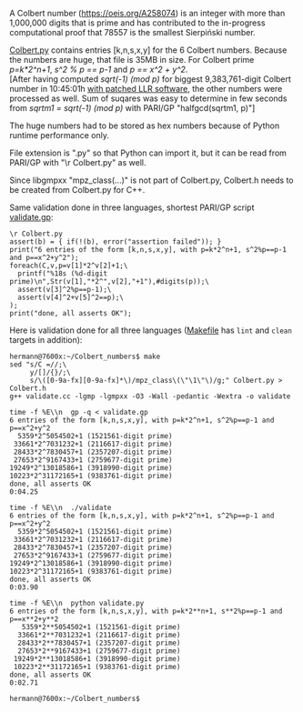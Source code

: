 A Colbert number (https://oeis.org/A258074) is an integer with more than 1,000,000 digits that is prime and has contributed to the in-progress computational proof that 78557 is the smallest Sierpiński number. 

[Colbert.py](Colbert.py) contains entries [k,n,s,x,y] for the 6 Colbert numbers. Because the numbers are huge, that file is 35MB in size. For Colbert prime *p=k\*2^n+1*, *s^2 % p == p-1* and *p == x^2 + y^2*.  
[After having computed *sqrt(-1) (mod p)* for biggest 9,383,761-digit Colbert number in 10:45:01h [with patched LLR software](https://github.com/Hermann-SW/9383761-digit-prime#fast-sqrt-1-mod-p-for-9383761-digit-prime-p-1-mod-4), the other numbers were processed as well. Sum of suqares was easy to determine in few seconds from *sqrtm1 = sqrt(-1) (mod p)* with PARI/GP "halfgcd(sqrtm1, p)"]

The huge numbers had to be stored as hex numbers because of Python runtime performance only.

File extension is ".py" so that Python can import it, but it can be read from PARI/GP with "\r Colbert.py" as well.

Since libgmpxx "mpz_class(...)" is not part of Colbert.py, Colbert.h needs to be created from Colbert.py for C++.

Same validation done in three languages, shortest PARI/GP script [validate.gp](validate.gp):
```
\r Colbert.py
assert(b) = { if(!(b), error("assertion failed")); }
print("6 entries of the form [k,n,s,x,y], with p=k*2^n+1, s^2%p==p-1 and p==x^2+y^2");
foreach(C,v,p=v[1]*2^v[2]+1;\
  printf("%18s (%d-digit prime)\n",Str(v[1],"*2^",v[2],"+1"),#digits(p));\
  assert(v[3]^2%p==p-1);\
  assert(v[4]^2+v[5]^2==p);\
);
print("done, all asserts OK");
```

Here is validation done for all three languages ([Makefile](Nakefile) has ```lint``` and ```clean``` targets in addition):  
```
hermann@7600x:~/Colbert_numbers$ make
sed "s/C =//;\
     y/[]/{}/;\
     s/\([0-9a-fx][0-9a-fx]*\)/mpz_class\(\"\1\"\)/g;" Colbert.py > Colbert.h
g++ validate.cc -lgmp -lgmpxx -O3 -Wall -pedantic -Wextra -o validate

time -f %E\\n  gp -q < validate.gp
6 entries of the form [k,n,s,x,y], with p=k*2^n+1, s^2%p==p-1 and p==x^2+y^2
  5359*2^5054502+1 (1521561-digit prime)
 33661*2^7031232+1 (2116617-digit prime)
 28433*2^7830457+1 (2357207-digit prime)
 27653*2^9167433+1 (2759677-digit prime)
19249*2^13018586+1 (3918990-digit prime)
10223*2^31172165+1 (9383761-digit prime)
done, all asserts OK
0:04.25

time -f %E\\n  ./validate
6 entries of the form [k,n,s,x,y], with p=k*2^n+1, s^2%p==p-1 and p==x^2+y^2
  5359*2^5054502+1 (1521561-digit prime)
 33661*2^7031232+1 (2116617-digit prime)
 28433*2^7830457+1 (2357207-digit prime)
 27653*2^9167433+1 (2759677-digit prime)
19249*2^13018586+1 (3918990-digit prime)
10223*2^31172165+1 (9383761-digit prime)
done, all asserts OK
0:03.90

time -f %E\\n  python validate.py
6 entries of the form [k,n,s,x,y], with p=k*2**n+1, s**2%p==p-1 and p==x**2+y**2
   5359*2**5054502+1 (1521561-digit prime)
  33661*2**7031232+1 (2116617-digit prime)
  28433*2**7830457+1 (2357207-digit prime)
  27653*2**9167433+1 (2759677-digit prime)
 19249*2**13018586+1 (3918990-digit prime)
 10223*2**31172165+1 (9383761-digit prime)
done, all asserts OK
0:02.71

hermann@7600x:~/Colbert_numbers$ 
```
